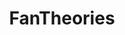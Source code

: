 ---
title: FanTheories
crosslinks:
- ShittyFanTheories
- StarWars
- asoiaf
- gameofthrones
- kidshowsfantheories
- marvelstudios
- Headcanon
- xkcd
- rickandmorty
- AskScienceFiction
- PrequelMemes
- FlashTV
- shittyfantheories
- harrypotter
- EmpireDidNothingWrong
- IAmA
- teslore
- AVoid5
- freefolk
- movies
---